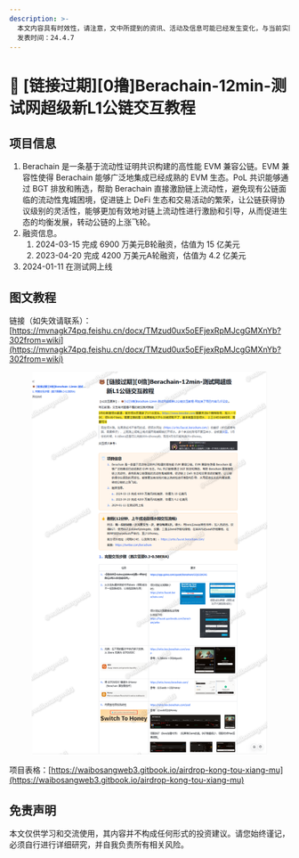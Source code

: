 ```yaml
---
description: >-
  本文内容具有时效性，请注意，文中所提到的资讯、活动及信息可能已经发生变化，与当前实际情况有所不同。我们建议您在做出任何决策之前，始终进行自主研究和验证。
  发表时间：24.4.7
---
```


# 🐻 \[链接过期]\[0撸]Berachain-12min-测试网超级新L1公链交互教程

## **项目信息**

1. Berachain 是一条基于流动性证明共识构建的高性能 EVM 兼容公链。EVM 兼容性使得 Berachain 能够广泛地集成已经成熟的 EVM 生态。PoL 共识能够通过 BGT 排放和贿选，帮助 Berachain 直接激励链上流动性，避免现有公链面临的流动性鬼城困境，促进链上 DeFi 生态和交易活动的繁荣，让公链获得协议级别的灵活性，能够更加有效地对链上流动性进行激励和引导，从而促进生态的均衡发展，转动公链的上涨飞轮。
2. 融资信息。
   1. 2024-03-15 完成 6900 万美元B轮融资，估值为 15 亿美元
   2. 2023-04-20 完成 4200 万美元A轮融资，估值为 4.2 亿美元
3. 2024-01-11 在测试网上线

## 图文教程

链接（如失效请联系）：[https://mvnagk74pq.feishu.cn/docx/TMzud0ux5oEFjexRpMJcgGMXnYb?302from=wiki](https://mvnagk74pq.feishu.cn/docx/TMzud0ux5oEFjexRpMJcgGMXnYb?302from=wiki)

<figure><img src="../.gitbook/assets/image (1) (1) (1) (1) (1) (1) (1).png" alt=""><figcaption></figcaption></figure>

项目表格：[https://waibosangweb3.gitbook.io/airdrop-kong-tou-xiang-mu](https://waibosangweb3.gitbook.io/airdrop-kong-tou-xiang-mu)

## 免责声明 <a href="#mian-ze-sheng-ming" id="mian-ze-sheng-ming"></a>

本文仅供学习和交流使用，其内容并不构成任何形式的投资建议。请您始终谨记，必须自行进行详细研究，并自我负责所有相关风险。
